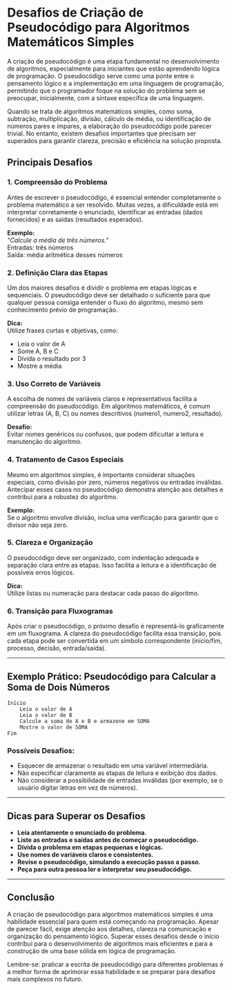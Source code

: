 # Desafios de Criação de Pseudocódigo para Algoritmos Matemáticos Simples

A criação de pseudocódigo é uma etapa fundamental no desenvolvimento de algoritmos, especialmente para iniciantes que estão aprendendo lógica de programação. O pseudocódigo serve como uma ponte entre o pensamento lógico e a implementação em uma linguagem de programação, permitindo que o programador foque na solução do problema sem se preocupar, inicialmente, com a sintaxe específica de uma linguagem.

Quando se trata de algoritmos matemáticos simples, como soma, subtração, multiplicação, divisão, cálculo de média, ou identificação de números pares e ímpares, a elaboração do pseudocódigo pode parecer trivial. No entanto, existem desafios importantes que precisam ser superados para garantir clareza, precisão e eficiência na solução proposta.

## Principais Desafios

### 1. **Compreensão do Problema**

Antes de escrever o pseudocódigo, é essencial entender completamente o problema matemático a ser resolvido. Muitas vezes, a dificuldade está em interpretar corretamente o enunciado, identificar as entradas (dados fornecidos) e as saídas (resultados esperados).

**Exemplo:**  
*"Calcule a média de três números."*  
Entradas: três números  
Saída: média aritmética desses números

### 2. **Definição Clara das Etapas**

Um dos maiores desafios é dividir o problema em etapas lógicas e sequenciais. O pseudocódigo deve ser detalhado o suficiente para que qualquer pessoa consiga entender o fluxo do algoritmo, mesmo sem conhecimento prévio de programação.

**Dica:**  
Utilize frases curtas e objetivas, como:  
- Leia o valor de A  
- Some A, B e C  
- Divida o resultado por 3  
- Mostre a média

### 3. **Uso Correto de Variáveis**

A escolha de nomes de variáveis claros e representativos facilita a compreensão do pseudocódigo. Em algoritmos matemáticos, é comum utilizar letras (A, B, C) ou nomes descritivos (numero1, numero2, resultado).

**Desafio:**  
Evitar nomes genéricos ou confusos, que podem dificultar a leitura e manutenção do algoritmo.

### 4. **Tratamento de Casos Especiais**

Mesmo em algoritmos simples, é importante considerar situações especiais, como divisão por zero, números negativos ou entradas inválidas. Antecipar esses casos no pseudocódigo demonstra atenção aos detalhes e contribui para a robustez do algoritmo.

**Exemplo:**  
Se o algoritmo envolve divisão, inclua uma verificação para garantir que o divisor não seja zero.

### 5. **Clareza e Organização**

O pseudocódigo deve ser organizado, com indentação adequada e separação clara entre as etapas. Isso facilita a leitura e a identificação de possíveis erros lógicos.

**Dica:**  
Utilize listas ou numeração para destacar cada passo do algoritmo.

### 6. **Transição para Fluxogramas**

Após criar o pseudocódigo, o próximo desafio é representá-lo graficamente em um fluxograma. A clareza do pseudocódigo facilita essa transição, pois cada etapa pode ser convertida em um símbolo correspondente (início/fim, processo, decisão, entrada/saída).

---

## Exemplo Prático: Pseudocódigo para Calcular a Soma de Dois Números

```plaintext
Início
    Leia o valor de A
    Leia o valor de B
    Calcule a soma de A e B e armazene em SOMA
    Mostre o valor de SOMA
Fim
```

### Possíveis Desafios:

- Esquecer de armazenar o resultado em uma variável intermediária.
- Não especificar claramente as etapas de leitura e exibição dos dados.
- Não considerar a possibilidade de entradas inválidas (por exemplo, se o usuário digitar letras em vez de números).

---

## Dicas para Superar os Desafios

- **Leia atentamente o enunciado do problema.**
- **Liste as entradas e saídas antes de começar o pseudocódigo.**
- **Divida o problema em etapas pequenas e lógicas.**
- **Use nomes de variáveis claros e consistentes.**
- **Revise o pseudocódigo, simulando a execução passo a passo.**
- **Peça para outra pessoa ler e interpretar seu pseudocódigo.**

---

## Conclusão

A criação de pseudocódigo para algoritmos matemáticos simples é uma habilidade essencial para quem está começando na programação. Apesar de parecer fácil, exige atenção aos detalhes, clareza na comunicação e organização do pensamento lógico. Superar esses desafios desde o início contribui para o desenvolvimento de algoritmos mais eficientes e para a construção de uma base sólida em lógica de programação.

Lembre-se: praticar a escrita de pseudocódigo para diferentes problemas é a melhor forma de aprimorar essa habilidade e se preparar para desafios mais complexos no futuro.